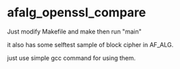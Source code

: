 # afalg_openssl_compare
Just modify Makefile and make then run "main"

it also has some selftest sample of block cipher in AF_ALG.

just use simple gcc command for using them.
